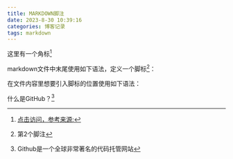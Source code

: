 ```yaml
---
title: MARKDOWN脚注
date: 2023-8-30 10:39:16
categories: 博客记录
tags: markdown
---
```


这里有一个角标[^1]

markdown文件中末尾使用如下语法，定义一个脚标[^2]：

在文件内容里想要引入脚标的位置使用如下语法：

什么是GitHub？[^3]




[^1]: [点击访问，参考来源:](https://ninojay.top/hexoplugin/hexo-reference/)
[^2]:第2个脚注
[^3]:Github是一个全球非常著名的代码托管网站
